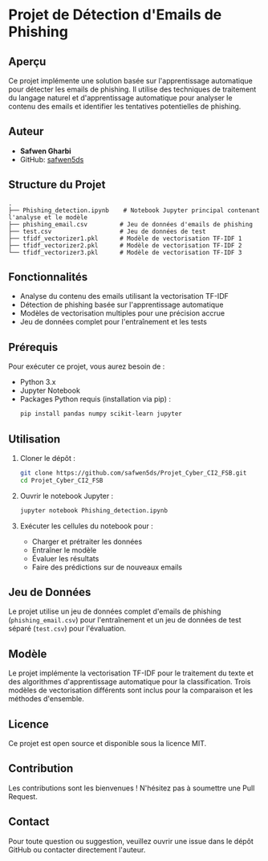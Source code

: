 # Projet de Détection d'Emails de Phishing

## Aperçu
Ce projet implémente une solution basée sur l'apprentissage automatique pour détecter les emails de phishing. Il utilise des techniques de traitement du langage naturel et d'apprentissage automatique pour analyser le contenu des emails et identifier les tentatives potentielles de phishing.

## Auteur
- **Safwen Gharbi**
- GitHub: [safwen5ds](https://github.com/safwen5ds)

## Structure du Projet
```
.
├── Phishing_detection.ipynb    # Notebook Jupyter principal contenant l'analyse et le modèle
├── phishing_email.csv         # Jeu de données d'emails de phishing
├── test.csv                   # Jeu de données de test
├── tfidf_vectorizer1.pkl      # Modèle de vectorisation TF-IDF 1
├── tfidf_vectorizer2.pkl      # Modèle de vectorisation TF-IDF 2
└── tfidf_vectorizer3.pkl      # Modèle de vectorisation TF-IDF 3
```

## Fonctionnalités
- Analyse du contenu des emails utilisant la vectorisation TF-IDF
- Détection de phishing basée sur l'apprentissage automatique
- Modèles de vectorisation multiples pour une précision accrue
- Jeu de données complet pour l'entraînement et les tests

## Prérequis
Pour exécuter ce projet, vous aurez besoin de :
- Python 3.x
- Jupyter Notebook
- Packages Python requis (installation via pip) :
  ```bash
  pip install pandas numpy scikit-learn jupyter
  ```

## Utilisation
1. Cloner le dépôt :
   ```bash
   git clone https://github.com/safwen5ds/Projet_Cyber_CI2_FSB.git
   cd Projet_Cyber_CI2_FSB
   ```

2. Ouvrir le notebook Jupyter :
   ```bash
   jupyter notebook Phishing_detection.ipynb
   ```

3. Exécuter les cellules du notebook pour :
   - Charger et prétraiter les données
   - Entraîner le modèle
   - Évaluer les résultats
   - Faire des prédictions sur de nouveaux emails

## Jeu de Données
Le projet utilise un jeu de données complet d'emails de phishing (`phishing_email.csv`) pour l'entraînement et un jeu de données de test séparé (`test.csv`) pour l'évaluation.

## Modèle
Le projet implémente la vectorisation TF-IDF pour le traitement du texte et des algorithmes d'apprentissage automatique pour la classification. Trois modèles de vectorisation différents sont inclus pour la comparaison et les méthodes d'ensemble.

## Licence
Ce projet est open source et disponible sous la licence MIT.

## Contribution
Les contributions sont les bienvenues ! N'hésitez pas à soumettre une Pull Request.

## Contact
Pour toute question ou suggestion, veuillez ouvrir une issue dans le dépôt GitHub ou contacter directement l'auteur. 